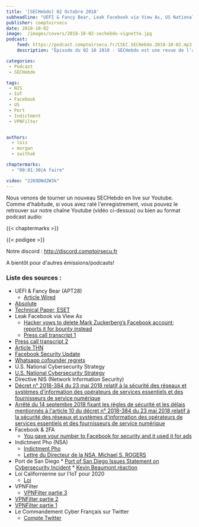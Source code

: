 ```yaml
---
title: '[SECHebdo] 02 Octobre 2018'
subheadline: "UEFI & Fancy Bear, Leak Facebook via View As, US National Cybersecurity Strategy, Directive NIS, FAcebook & 2FA, Pho Indictment, Loi IoT, etc."
publisher: comptoirsecu
date: 2018-10-02
image:  /images/covers/2018-10-02-sechebdo-vignette.jpg
podcast:
    feed: https://podcast.comptoirsecu.fr/CSEC.SECHebdo.2018-10-02.mp3
    description: "Épisode du 02 10 2018 - SECHebdo est une revue de l'actualité cybersécurité réalisée en live sur Youtube, généralement le mardi soir."

categories:
 - Podcast
 - SECHebdo

tags:
 - NIS
 - IoT
 - Facebook
 - US
 - Port
 - Indictment
 - VPNFilter


authors:
  - lois
  - morgan
  - swithak

chaptermarks:
  - "00:01:30|A faire"

video: "2269DNd2W3k"
---
```


Nous venons de tourner un nouveau SECHebdo en live sur Youtube. Comme d'habitude, si vous avez raté l'enregistrement, vous pouvez le retrouver sur notre chaîne Youtube (vidéo ci-dessus) ou bien au format podcast audio:

{{< chaptermarks >}}

{{< podigee >}}

Notre discord : <http://discord.comptoirsecu.fr>

A bientôt pour d'autres émissions/podcasts!

### Liste des sources :

*  UEFI & Fancy Bear (APT28)
	* [Article Wired](https://www.wired.com/story/fancy-bear-hackers-uefi-rootkit/)
  * [Absolute](https://www.absolute.com/en)
  * [Technical Paper, ESET](https://www.welivesecurity.com/wp-content/uploads/2018/09/ESET-LoJax.pdf)
*  Leak Facebook via View As
	* [Hacker vows to delete Mark Zuckerberg’s Facebook account; reports it for bounty instead](https://www.hackread.com/hacker-vows-to-delete-mark-zuckerbergs-facebook-account/)
	* [Press call transcript 1](https://fbnewsroomus.files.wordpress.com/2018/09/9-28-press-call-transcript.pdf)
  * [Press call transcript 2](https://fbnewsroomus.files.wordpress.com/2018/09/9-28-afternoon-press-call.pdf)
  * [Article THN](https://thehackernews.com/2018/09/facebook-account-hacked.html)
  * [Facebook Security Update](https://newsroom.fb.com/news/2018/09/security-update/)
  * [Whatsapp cofounder regrets](https://nakedsecurity.sophos.com/2018/09/28/whatsapp-cofounder-i-sold-my-users-privacy/)
*  U.S. National Cybersecurity Strategy
  * [U.S. National Cybersecurity Strategy](https://www.whitehouse.gov/wp-content/uploads/2018/09/National-Cyber-Strategy.pdf)
*  Directive NIS (Network Information Security)
  * [Décret n° 2018-384 du 23 mai 2018 relatif à la sécurité des réseaux et systèmes d'information des opérateurs de services essentiels et des fournisseurs de service numérique](https://www.legifrance.gouv.fr/affichTexte.do?cidTexte=JORFTEXT000036939971&dateTexte=&oldAction=rechJO&categorieLien=id&idJO=JORFCONT000036939966)
  * [Arrêté du 14 septembre 2018 fixant les règles de sécurité et les délais mentionnés à l'article 10 du décret n° 2018-384 du 23 mai 2018 relatif à la sécurité des réseaux et systèmes d'information des opérateurs de services essentiels et des fournisseurs de service numérique](https://www.legifrance.gouv.fr/affichTexte.do;jsessionid=48487E0E0C64703B869DA52EAD30ADD8.tplgfr34s_2?cidTexte=JORFTEXT000037444012&dateTexte=&oldAction=rechJO&categorieLien=id&idJO=JORFCONT000037444007)
*  Facebook & 2FA
	* [You gave your number to Facebook for security and it used it for ads](https://nakedsecurity.sophos.com/2018/10/01/facebook-turn-off-sms-2fa-if-you-dont-want-your-number-used-for-ads/)
*  Indictment Pho (NSA)
	* [Indictment Pho](https://www.justice.gov/opa/pr/former-nsa-employee-sentenced-prison-willful-retention-classified-national-defense)
	* [Lettre du Directeur de la NSA, Michael S. ROGERS](https://static.politico.com/c6/f0/b5e202144eb681c25074550698f3/phonsaltr092018.pdf)
  *  Port de San Diego
	* [Port of San Diego Issues Statement on Cybersecurity Incident](https://www.portofsandiego.org/press-releases/general-press-releases/port-san-diego-issues-statement-cybersecurity-incident)
	* [Kevin Beaumont réaction](https://twitter.com/GossiTheDog/status/1045366360883130370)
*  Loi Californienne sur l'IoT pour 2020
	* [Loi](https://leginfo.legislature.ca.gov/faces/billNavClient.xhtml?bill_id=201720180SB327)
*  VPNFilter
	* [VPNFilter partie 3](https://blog.talosintelligence.com/2018/09/vpnfilter-part-3.html)
  * [VPNFilter partie 2](https://blog.talosintelligence.com/2018/06/vpnfilter-update.html)
  * [VPNFilter partie 1](https://blog.talosintelligence.com/2018/05/VPNFilter.html)
*  Le Commandement Cyber Français sur Twitter
	* [Compte Twitter](https://twitter.com/ComcyberFR/)

